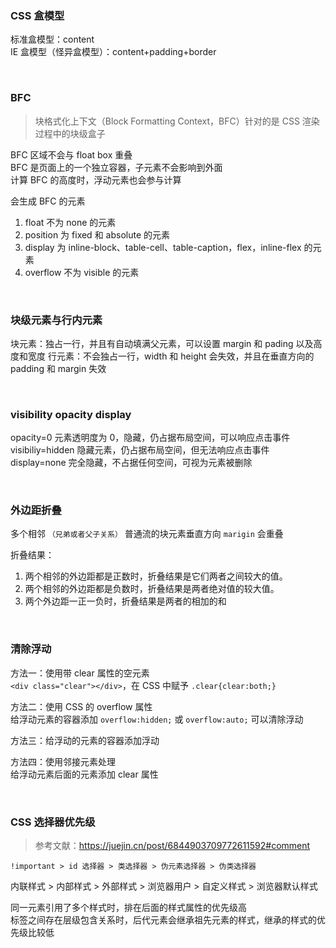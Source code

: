 ### CSS 盒模型

标准盒模型：content  
IE 盒模型（怪异盒模型）：content+padding+border

<br>

### BFC

> 块格式化上下文（Block Formatting Context，BFC）针对的是 CSS 渲染过程中的块级盒子

BFC 区域不会与 float box 重叠  
BFC 是页面上的一个独立容器，子元素不会影响到外面  
计算 BFC 的高度时，浮动元素也会参与计算

会生成 BFC 的元素

1. float 不为 none 的元素
2. position 为 fixed 和 absolute 的元素
3. display 为 inline-block、table-cell、table-caption，flex，inline-flex 的元素
4. overflow 不为 visible 的元素

<br>

### 块级元素与行内元素

块元素：独占一行，并且有自动填满父元素，可以设置 margin 和 pading 以及高度和宽度
行元素：不会独占一行，width 和 height 会失效，并且在垂直方向的 padding 和 margin 失效

<br>

### visibility opacity display

opacity=0 元素透明度为 0，隐藏，仍占据布局空间，可以响应点击事件  
visibiliy=hidden 隐藏元素，仍占据布局空间，但无法响应点击事件  
display=none 完全隐藏，不占据任何空间，可视为元素被删除

<br>

### 外边距折叠

多个相邻 `（兄弟或者父子关系）` 普通流的块元素垂直方向 `marigin` 会重叠

折叠结果：

1. 两个相邻的外边距都是正数时，折叠结果是它们两者之间较大的值。
2. 两个相邻的外边距都是负数时，折叠结果是两者绝对值的较大值。
3. 两个外边距一正一负时，折叠结果是两者的相加的和

<br>

### 清除浮动

方法一：使用带 clear 属性的空元素  
`<div class="clear"></div>`，在 CSS 中赋予 `.clear{clear:both;}`

方法二：使用 CSS 的 overflow 属性  
给浮动元素的容器添加 `overflow:hidden;` 或 `overflow:auto;` 可以清除浮动

方法三：给浮动的元素的容器添加浮动

方法四：使用邻接元素处理  
给浮动元素后面的元素添加 clear 属性

<br>

### CSS 选择器优先级

> 参考文献：https://juejin.cn/post/6844903709772611592#comment

`!important > id 选择器 > 类选择器 > 伪元素选择器 > 伪类选择器`

内联样式 > 内部样式 > 外部样式 > 浏览器用户 > 自定义样式 > 浏览器默认样式

同一元素引用了多个样式时，排在后面的样式属性的优先级高  
标签之间存在层级包含关系时，后代元素会继承祖先元素的样式，继承的样式的优先级比较低

<br>

###
